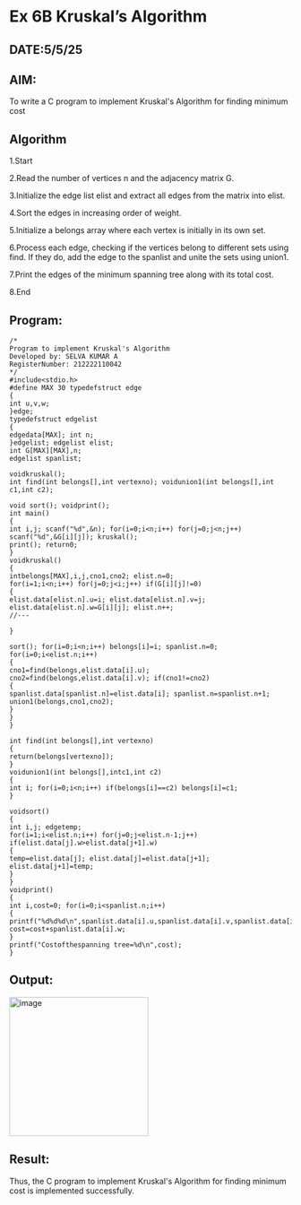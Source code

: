 # Ex 6B Kruskal’s Algorithm
## DATE:5/5/25
## AIM:
To write a C program to implement Kruskal's Algorithm for finding minimum cost

## Algorithm
1.Start

2.Read the number of vertices n and the adjacency matrix G.

3.Initialize the edge list elist and extract all edges from the matrix into elist.

4.Sort the edges in increasing order of weight.

5.Initialize a belongs array where each vertex is initially in its own set.

6.Process each edge, checking if the vertices belong to different sets using find. If they do, add the edge to the spanlist and unite the sets using union1.

7.Print the edges of the minimum spanning tree along with its total cost.

8.End

## Program:
```
/*
Program to implement Kruskal's Algorithm
Developed by: SELVA KUMAR A
RegisterNumber: 212222110042
*/
#include<stdio.h>
#define MAX 30 typedefstruct edge
{
int u,v,w;
}edge;
typedefstruct edgelist
{
edgedata[MAX]; int n;
}edgelist; edgelist elist;
int G[MAX][MAX],n;
edgelist spanlist;

voidkruskal();
int find(int belongs[],int vertexno); voidunion1(int belongs[],int c1,int c2);

void sort(); voidprint();
int main()
{
int i,j; scanf("%d",&n); for(i=0;i<n;i++) for(j=0;j<n;j++) scanf("%d",&G[i][j]); kruskal();
print(); return0;
}
voidkruskal()
{
intbelongs[MAX],i,j,cno1,cno2; elist.n=0;
for(i=1;i<n;i++) for(j=0;j<i;j++) if(G[i][j]!=0)
{
elist.data[elist.n].u=i; elist.data[elist.n].v=j; elist.data[elist.n].w=G[i][j]; elist.n++;
//---

}

sort(); for(i=0;i<n;i++) belongs[i]=i; spanlist.n=0; for(i=0;i<elist.n;i++)
{
cno1=find(belongs,elist.data[i].u); cno2=find(belongs,elist.data[i].v); if(cno1!=cno2)
{
spanlist.data[spanlist.n]=elist.data[i]; spanlist.n=spanlist.n+1; union1(belongs,cno1,cno2);
}
}
}

int find(int belongs[],int vertexno)
{
return(belongs[vertexno]);
}
voidunion1(int belongs[],intc1,int c2)
{
int i; for(i=0;i<n;i++) if(belongs[i]==c2) belongs[i]=c1;
}

voidsort()
{
int i,j; edgetemp;
for(i=1;i<elist.n;i++) for(j=0;j<elist.n-1;j++) if(elist.data[j].w>elist.data[j+1].w)
{
temp=elist.data[j]; elist.data[j]=elist.data[j+1]; elist.data[j+1]=temp;
}
}
voidprint()
{
int i,cost=0; for(i=0;i<spanlist.n;i++)
{
printf("%d%d%d\n",spanlist.data[i].u,spanlist.data[i].v,spanlist.data[i].w); cost=cost+spanlist.data[i].w;
}
printf("Costofthespanning tree=%d\n",cost);
}

```

## Output:

<img width="248" alt="image" src="https://github.com/user-attachments/assets/90d706cd-b3aa-4d05-9a89-09a1887f8817" />


## Result:
Thus, the C program to implement Kruskal's Algorithm for finding minimum cost is implemented successfully.

